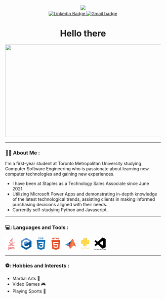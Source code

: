 <div id="header" align="center">
  <img src="https://media.giphy.com/media/Rjub7AIEIbXT0tzbr3/giphy.gif" width="250" />
  <div id="badges">
  <a href= "www.linkedin.com/in/saqlain-raza-a30b40291">
    <img src="https://img.shields.io/badge/LinkedIn-blue?logo=linkedin&logoColor=white&style=for-the-badge" alt="LinkedIn Badge"/>
  </a>
  <a href="syedraza380@gmail.com">
    <img src="https://img.shields.io/badge/Gmail-red?logo=gmail&logoColor=white&style=for-the-badge" alt="Gmail badge"/>
  </a>
</div>
  <h1>
    Hello there
  </h1>
</div>
<div align="center">
  <img src="https://media.giphy.com/media/dWesBcTLavkZuG35MI/giphy.gif" width="600" height="300"/>
</div>

---

### :man_technologist: About Me :

I'm a first-year student at Toronto Metropolitan University studying Computer Software Engineering who is passionate about learning new computer technologies and gaining new experiences.

- I have been at Staples as a Technology Sales Associate since June 2021.
- Utilizing Microsoft Power Apps and demonstrating in-depth knowledge of the latest technological trends, assisting clients in making informed purchasing decisions aligned with their needs.
- Currently self-studying Python and Javascript.

---

### 💻: Languages and Tools :

<div>
  <img src="https://github.com/devicons/devicon/blob/master/icons/java/java-plain-wordmark.svg" title = "Java" alt ="Java" width="40" height="40"/>&nbsp;
  <img src="https://github.com/devicons/devicon/blob/master/icons/c/c-original.svg" title = "C" alt ="C" width="40" height="40"/>&nbsp;
  <img src="https://github.com/devicons/devicon/blob/master/icons/css3/css3-plain-wordmark.svg" title = "CSS3" alt ="CSS3" width="40" height="40"/>&nbsp;
  <img src="https://github.com/devicons/devicon/blob/master/icons/html5/html5-plain-wordmark.svg" title = "HTML" alt ="HTML" width="40" height="40"/>&nbsp;
  <img src="https://github.com/devicons/devicon/blob/master/icons/matlab/matlab-original.svg" title = "Matlab" alt ="Matlab" width="40" height="40"/>&nbsp;
  <img src="https://github.com/devicons/devicon/blob/master/icons/python/python-plain-wordmark.svg" title = "Python" alt ="Python" width="40" height="40"/>&nbsp;
  <img src="https://github.com/devicons/devicon/blob/master/icons/vscode/vscode-plain-wordmark.svg" title = "VSCode" alt ="VSCode" width="40" height="40"/>&nbsp;
  </div>
 
  ---

### ⚽: Hobbies and Interests :
- Martial Arts 🥋
- Video Games 🎮
- Playing Sports 🏀
